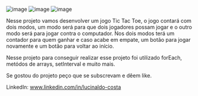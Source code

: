 ![image](https://user-images.githubusercontent.com/104680398/200499875-3414a0a6-3855-40f8-ace9-96b35206a34c.png)
![image](https://user-images.githubusercontent.com/104680398/200500011-ea84a4a9-ecae-4ac9-97a8-3e56700cdeb4.png)
![image](https://user-images.githubusercontent.com/104680398/200500117-2923f8fb-ce70-4d16-bcc5-151d3394027f.png)

Nesse projeto vamos desenvolver um jogo Tic Tac Toe, o jogo contará com dois modos, um modo será para que dois jogadores possam jogar e o outro modo será para jogar contra o computador. Nos dois modos terá um contador para quem ganhar e caso acabe em empate, um botão para jogar novamente e um botão para voltar ao início.

Nesse projeto para conseguir realizar esse projeto foi utilizado forEach, metódos de arrays, setInterval e muito mais.

Se gostou do projeto peço que se subscrevam e dêem like.

LinkedIn: www.linkedin.com/in/lucinaldo-costa
